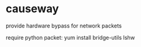 # causeway
provide hardware bypass for network packets

require python packet:
yum install bridge-utils lshw